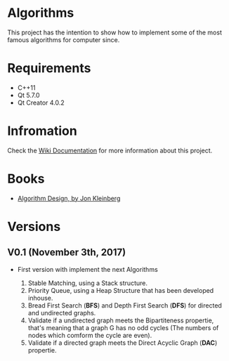 
Algorithms
==========

This project has the intention to show how to implement some of the most famous algorithms for computer since.

# Requirements

+ C++11
+ Qt 5.7.0
+ Qt Creator 4.0.2

# Infromation

Check the [Wiki Documentation](https://github.com/jorgemedra/Algorithms/wiki) for more information about this project.

# Books

+ [Algorithm Design,  by Jon Kleinberg](https://github.com/jorgemedra/Documentation/blob/master/Algorithm%20Design%20by%20Jon%20Kleinberg%2C%20Eva%20Tardos.pdf)


# Versions

## V0.1 (November 3th, 2017)

- First version with implement the next Algorithms

    1. Stable Matching, using a Stack structure.
    2. Priority Queue, using a Heap Structure that has been developed inhouse.
    3. Bread First Search (**BFS**) and Depth First Search (**DFS**) for directed and undirected graphs.
    4. Validate if a undirected graph meets the Bipartiteness propertie, that's meaning that a graph G has no
    odd cycles (The numbers of nodes which comform the cycle are even).
    5. Validate if a directed graph meets the Direct Acyclic Graph (**DAC**) propertie.

